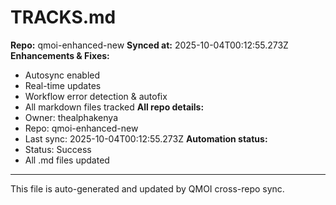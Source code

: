 # TRACKS.md

**Repo:** qmoi-enhanced-new
**Synced at:** 2025-10-04T00:12:55.273Z
**Enhancements & Fixes:**
- Autosync enabled
- Real-time updates
- Workflow error detection & autofix
- All markdown files tracked
**All repo details:**
- Owner: thealphakenya
- Repo: qmoi-enhanced-new
- Last sync: 2025-10-04T00:12:55.273Z
**Automation status:**
- Status: Success
- All .md files updated
---
This file is auto-generated and updated by QMOI cross-repo sync.

